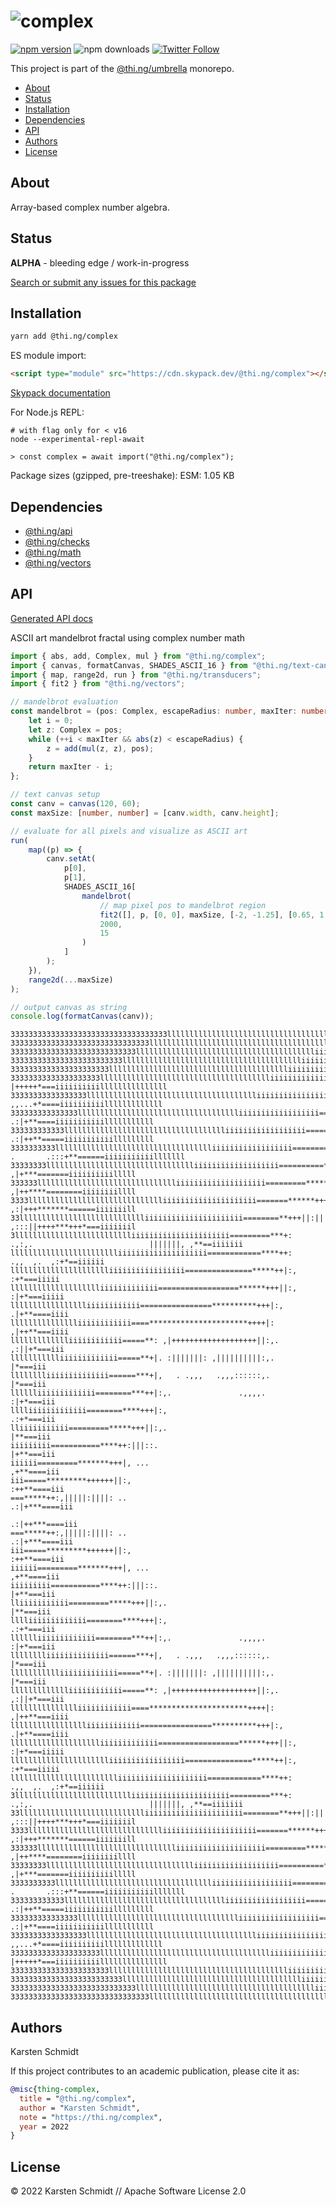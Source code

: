 <!-- This file is generated - DO NOT EDIT! -->

# ![complex](https://media.thi.ng/umbrella/banners-20220914/thing-complex.svg?d0d78e75)

[![npm version](https://img.shields.io/npm/v/@thi.ng/complex.svg)](https://www.npmjs.com/package/@thi.ng/complex)
![npm downloads](https://img.shields.io/npm/dm/@thi.ng/complex.svg)
[![Twitter Follow](https://img.shields.io/twitter/follow/thing_umbrella.svg?style=flat-square&label=twitter)](https://twitter.com/thing_umbrella)

This project is part of the
[@thi.ng/umbrella](https://github.com/thi-ng/umbrella/) monorepo.

- [About](#about)
- [Status](#status)
- [Installation](#installation)
- [Dependencies](#dependencies)
- [API](#api)
- [Authors](#authors)
- [License](#license)

## About

Array-based complex number algebra.

## Status

**ALPHA** - bleeding edge / work-in-progress

[Search or submit any issues for this package](https://github.com/thi-ng/umbrella/issues?q=%5Bcomplex%5D+in%3Atitle)

## Installation

```bash
yarn add @thi.ng/complex
```

ES module import:

```html
<script type="module" src="https://cdn.skypack.dev/@thi.ng/complex"></script>
```

[Skypack documentation](https://docs.skypack.dev/)

For Node.js REPL:

```text
# with flag only for < v16
node --experimental-repl-await

> const complex = await import("@thi.ng/complex");
```

Package sizes (gzipped, pre-treeshake): ESM: 1.05 KB

## Dependencies

- [@thi.ng/api](https://github.com/thi-ng/umbrella/tree/develop/packages/api)
- [@thi.ng/checks](https://github.com/thi-ng/umbrella/tree/develop/packages/checks)
- [@thi.ng/math](https://github.com/thi-ng/umbrella/tree/develop/packages/math)
- [@thi.ng/vectors](https://github.com/thi-ng/umbrella/tree/develop/packages/vectors)

## API

[Generated API docs](https://docs.thi.ng/umbrella/complex/)

ASCII art mandelbrot fractal using complex number math
```ts
import { abs, add, Complex, mul } from "@thi.ng/complex";
import { canvas, formatCanvas, SHADES_ASCII_16 } from "@thi.ng/text-canvas";
import { map, range2d, run } from "@thi.ng/transducers";
import { fit2 } from "@thi.ng/vectors";

// mandelbrot evaluation
const mandelbrot = (pos: Complex, escapeRadius: number, maxIter: number) => {
    let i = 0;
    let z: Complex = pos;
    while (++i < maxIter && abs(z) < escapeRadius) {
        z = add(mul(z, z), pos);
    }
    return maxIter - i;
};

// text canvas setup
const canv = canvas(120, 60);
const maxSize: [number, number] = [canv.width, canv.height];

// evaluate for all pixels and visualize as ASCII art
run(
    map((p) => {
        canv.setAt(
            p[0],
            p[1],
            SHADES_ASCII_16[
                mandelbrot(
                    // map pixel pos to mandelbrot region
                    fit2([], p, [0, 0], maxSize, [-2, -1.25], [0.65, 1.25]),
                    2000,
                    15
                )
            ]
        );
    }),
    range2d(...maxSize)
);

// output canvas as string
console.log(formatCanvas(canv));
```

```text
33333333333333333333333333333333333llllllllllllllllllllllllllllllllllllllllliiiiiiiiiiiiiilllllllllllllllllllllllllll333
3333333333333333333333333333333llllllllllllllllllllllllllllllllllllllllliiiiiiiiiiiiiiiiiiiiiilllllllllllllllllllllllll3
3333333333333333333333333333lllllllllllllllllllllllllllllllllllllllliiiiiiiiiiii=====iiiiiiiiiiiilllllllllllllllllllllll
3333333333333333333333333lllllllllllllllllllllllllllllllllllllllliiiiiiiiiiii===*+***=====iiiiiiiiiillllllllllllllllllll
3333333333333333333333lllllllllllllllllllllllllllllllllllllllliiiiiiiiiiiiii===**|,.|***=====iiiiiiiiillllllllllllllllll
33333333333333333333lllllllllllllllllllllllllllllllllllllliiiiiiiiiiiiiiii=====**+:  |+++++*===iiiiiiiiiilllllllllllllll
33333333333333333lllllllllllllllllllllllllllllllllllllliiiiiiiiiiiiiiiii======**++|,  ,,...+*====iiiiiiiiiilllllllllllll
333333333333333lllllllllllllllllllllllllllllllllllliiiiiiiiiiiiiiiiii=======***++||:.   .:|+**====iiiiiiiiiiilllllllllll
333333333333lllllllllllllllllllllllllllllllllllliiiiiiiiiiiiiiiiii========****++||:.    .:|++**=====iiiiiiiiiiilllllllll
3333333333llllllllllllllllllllllllllllllllllliiiiiiiiiiiiiiiiii=========****++|. .       .:::+**======iiiiiiiiiiilllllll
33333333llllllllllllllllllllllllllllllllliiiiiiiiiiiiiiiiiii==========*****+|,              ,|+***=======iiiiiiiiiilllll
333333llllllllllllllllllllllllllllllliiiiiiiiiiiiiiiiiiii=========*******+++|:,             ,|++****========iiiiiiiillll
3333lllllllllllllllllllllllllllllliiiiiiiiiiiiiiiiiiiii=======******++++++||::              ,:|+++*******======iiiiiiill
33lllllllllllllllllllllllllllliiiiiiiiiiiiiiiiiiiiii========**+++||:|||||:::,,.             ,:::||++++***+++*===iiiiiiil
3lllllllllllllllllllllllllliiiiiiiiiiiiiiiiiiiiii=========***+:     .,:,.                          |||||||, ,**==iiiiiii
lllllllllllllllllllllllliiiiiiiiiiiiiiiiiiii============****++:                                    .,,  ,.  ,:+*==iiiiii
lllllllllllllllllllllliiiiiiiiiiiiiiiii===============*****++|:,                                             :+*===iiiii
lllllllllllllllllllliiiiiiiiiiiii==================******+++||:,                                            :|+*===iiiii
llllllllllllllllliiiiiiiiiiii================**********+++|:,                                              .|+**====iiii
llllllllllllllliiiiiiiiiiii====**********************++++|:                                                ,|++**===iiii
llllllllllllliiiiiiiiiiii=====**: ,|+++++++++++++++++++||:,.                                                ,:||+*===iii
llllllllllliiiiiiiiiiiii=====**+|. :|||||||: ,||||||||||:,.                                                     |*===iii
lllllllliiiiiiiiiiiiii======***+|,   . .,,,   .,,,::::::,.                                                      |*===iii
lllllliiiiiiiiiiiii========***++|:,.               .,,,,.                                                     :|+*===iii
lllliiiiiiiiiiiii========****+++|:,                                                                           .:+*===iii
lliiiiiiiiiii=========*****+++||:,.                                                                            |**===iii
iiiiiiiii===========****++:|||::.                                                                             |+**===iii
iiiiii=========*******+++|, ...                                                                              ,+**====iii
iii=====*********++++++||:,                                                                                 :++**====iii
===*****++:,|||||:||||: ..                                                                                .:|+***====iii
                                                                                                         .:|++***====iii
===*****++:,|||||:||||: ..                                                                                .:|+***====iii
iii=====*********++++++||:,                                                                                 :++**====iii
iiiiii=========*******+++|, ...                                                                              ,+**====iii
iiiiiiiii===========****++:|||::.                                                                             |+**===iii
lliiiiiiiiiii=========*****+++||:,.                                                                            |**===iii
lllliiiiiiiiiiiii========****+++|:,                                                                           .:+*===iii
lllllliiiiiiiiiiiii========***++|:,.               .,,,,.                                                     :|+*===iii
lllllllliiiiiiiiiiiiii======***+|,   . .,,,   .,,,::::::,.                                                      |*===iii
llllllllllliiiiiiiiiiiii=====**+|. :|||||||: ,||||||||||:,.                                                     |*===iii
llllllllllllliiiiiiiiiiii=====**: ,|+++++++++++++++++++||:,.                                                ,:||+*===iii
llllllllllllllliiiiiiiiiiii====**********************++++|:                                                ,|++**===iiii
llllllllllllllllliiiiiiiiiiii================**********+++|:,                                              .|+**====iiii
lllllllllllllllllllliiiiiiiiiiiii==================******+++||:,                                            :|+*===iiiii
lllllllllllllllllllllliiiiiiiiiiiiiiiii===============*****++|:,                                             :+*===iiiii
lllllllllllllllllllllllliiiiiiiiiiiiiiiiiiii============****++:                                    .,,  ,.  ,:+*==iiiiii
3lllllllllllllllllllllllllliiiiiiiiiiiiiiiiiiiiii=========***+:     .,:,.                          |||||||, ,**==iiiiiii
33lllllllllllllllllllllllllllliiiiiiiiiiiiiiiiiiiiii========**+++||:|||||:::,,.             ,:::||++++***+++*===iiiiiiil
3333lllllllllllllllllllllllllllllliiiiiiiiiiiiiiiiiiiii=======******++++++||::              ,:|+++*******======iiiiiiill
333333llllllllllllllllllllllllllllllliiiiiiiiiiiiiiiiiiii=========*******+++|:,             ,|++****========iiiiiiiillll
33333333llllllllllllllllllllllllllllllllliiiiiiiiiiiiiiiiiii==========*****+|,              ,|+***=======iiiiiiiiiilllll
3333333333llllllllllllllllllllllllllllllllllliiiiiiiiiiiiiiiiii=========****++|. .       .:::+**======iiiiiiiiiiilllllll
333333333333lllllllllllllllllllllllllllllllllllliiiiiiiiiiiiiiiiii========****++||:.    .:|++**=====iiiiiiiiiiilllllllll
333333333333333lllllllllllllllllllllllllllllllllllliiiiiiiiiiiiiiiiii=======***++||:.   .:|+**====iiiiiiiiiiilllllllllll
33333333333333333lllllllllllllllllllllllllllllllllllllliiiiiiiiiiiiiiiii======**++|,  ,,...+*====iiiiiiiiiilllllllllllll
33333333333333333333lllllllllllllllllllllllllllllllllllllliiiiiiiiiiiiiiii=====**+:  |+++++*===iiiiiiiiiilllllllllllllll
3333333333333333333333lllllllllllllllllllllllllllllllllllllllliiiiiiiiiiiiii===**|,.|***=====iiiiiiiiillllllllllllllllll
3333333333333333333333333lllllllllllllllllllllllllllllllllllllllliiiiiiiiiiii===*+***=====iiiiiiiiiillllllllllllllllllll
3333333333333333333333333333lllllllllllllllllllllllllllllllllllllllliiiiiiiiiiii=====iiiiiiiiiiiilllllllllllllllllllllll
3333333333333333333333333333333llllllllllllllllllllllllllllllllllllllllliiiiiiiiiiiiiiiiiiiiiilllllllllllllllllllllllll3
```

## Authors

Karsten Schmidt

If this project contributes to an academic publication, please cite it as:

```bibtex
@misc{thing-complex,
  title = "@thi.ng/complex",
  author = "Karsten Schmidt",
  note = "https://thi.ng/complex",
  year = 2022
}
```

## License

&copy; 2022 Karsten Schmidt // Apache Software License 2.0
